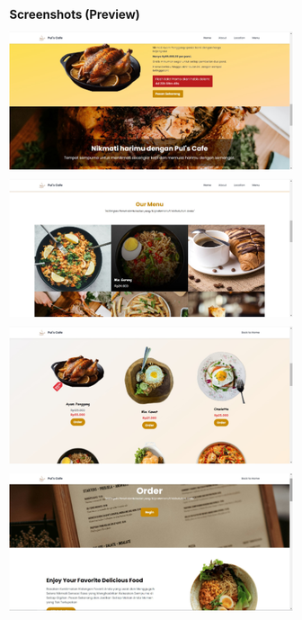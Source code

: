 ## Screenshots (Preview)

<p align="center">
  <img width="600" alt="image" src="Screenshot_1.jpg"/>
</p>

<p align="center">
  <img width="600" alt="image" src="Screenshot_2.jpg"/>
</p>

<p align="center">
  <img width="600" alt="image" src="Screenshot_3.jpg"/>
</p>

<p align="center">
  <img width="600" alt="image" src="Screenshot_4.jpg"/>
</p>
